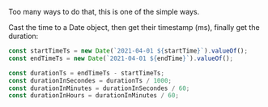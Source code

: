 Too many ways to do that, this is one of the simple ways.

Cast the time to a Date object, then get their timestamp (ms), finally get the duration:

```js
const startTimeTs = new Date(`2021-04-01 ${startTime}`).valueOf();
const endTimeTs = new Date(`2021-04-01 ${endTime}`).valueOf();

const durationTs = endTimeTs - startTimeTs;
const durationInSecondes = durationTs / 1000;
const durationInMinutes = durationInSecondes / 60;
const durationInHours = durationInMinutes / 60;
```
